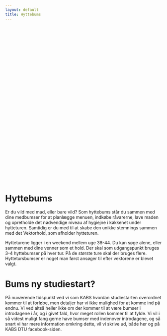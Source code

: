 ```yaml
---
layout: default
title: Hyttebums
---
```


<div id="poster-image" style="height: 500px; background-image: url('/static/img/finallygoodfood.jpg');">
</div>

<h1>Hyttebums</h1>

<p>
    Er du vild med mad, eller bare vild? Som hyttebums står du sammen med dine medbumser for at planlægge menuen, indkøbe råvarerne, lave maden og opretholde det nødvendige niveau af hygiejne i køkkenet under hytteturen. Samtidig er du med til at skabe den unikke stemnings sammen med det Vektorhold, som afholder hytteturen.
</p>

<p>
    Hytteturene ligger i en weekend mellem uge 38-44. Du kan søge alene, eller sammen med dine venner som et hold. Der skal som udgangspunkt bruges 3-4 hyttebumser på hver tur. På de største ture skal der bruges flere. 
    Hyttetursbumser er noget man først ansøger til efter vektorene er blevet valgt.
</p>

<h1>Bums ny studiestart?</h1>
<p>
    På nuværende tidspunkt ved vi som KABS hvordan studiestarten overordnet kommer til at forløbe, men detaljer har vi ikke mulighed for at komme ind på endnu. Vi ved altså heller ikke om der kommer til at være bumser i introdagene i år, og i givet fald, hvor meget rollen kommer til at fylde.
    Vi vil i så videst muligt fang gerne have bumser med indenover introdagene, og så snart vi har mere information omkring dette, vil vi skrive ud,  både her og på KABS DTU facebook-siden.
<p>

<!--
<p>
    Er du vild med mad, eller bare vild? 
    Som hyttebums på en sommerrustur står du sammen med dine medhyttebumser for at planlægge menuen, indkøbe råvarerne, lave maden og opretholde det nødvendige niveau af hygiejne i køkkenet under rusturen. 
    Samtidig er du med til at skabe den unikke rustursstemning sammen med det vektorhold, som afholder rusturen.
</p>

<p>
    Rusturene ligger i slutningen august, mens weekendturene ligger i weekenden op til. Du kan søge alene eller sammen med dine venner, som et hold. Der skal som udgangspunkt bruges 3-4 hyttebumser på hver rustur.
</p>
-->